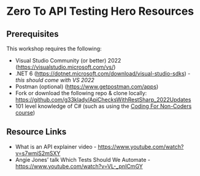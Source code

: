 # Zero To API Testing Hero Resources

## Prerequisites

This workshop requires the following: 
* Visual Studio Community (or better) 2022 (https://visualstudio.microsoft.com/vs/)
* .NET 6 (https://dotnet.microsoft.com/download/visual-studio-sdks) - _this should come with VS 2022_
* Postman (optional) (https://www.getpostman.com/apps)
* Fork or download the following repo & clone locally: https://github.com/g33klady/ApiChecksWithRestSharp_2022Updates
* 101 level knowledge of C# (such as using the [Coding For Non-Coders course](https://dojo.ministryoftesting.com/dojo/series/coding-for-non-coders-jim-holmes))

## Resource Links

* What is an API explainer video - https://www.youtube.com/watch?v=s7wmiS2mSXY
* Angie Jones’ talk Which Tests Should We Automate - https://www.youtube.com/watch?v=VL-_pnICmGY
